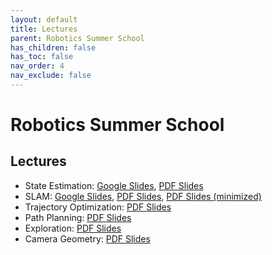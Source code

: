 ```yaml
---
layout: default
title: Lectures
parent: Robotics Summer School
has_children: false
has_toc: false
nav_order: 4
nav_exclude: false
---
```


# Robotics Summer School

## Lectures

- State Estimation: [Google Slides](https://docs.google.com/presentation/d/1n9uFZKJy6ziOhH9jVJOLt8AEiiFbftGVEyxURMWpNBw/edit?usp=sharing), [PDF Slides](https://drive.google.com/file/d/1AfqNH0p4iyMRRUN-5uhGKKJOOlTZhyEZ/view?usp=drive_link)
- SLAM: [Google Slides](https://docs.google.com/presentation/d/1y4CfG5U3n2LEyFKZA7vB8nLsR_nIUj-f/edit?usp=drive_web&ouid=116455126816385759225&rtpof=true), [PDF Slides](https://drive.google.com/file/d/1lOCNZ7g7zS32Jaba7-dgE56Z8Z2NgCFc/view?usp=drive_link), [PDF Slides (minimized)](https://drive.google.com/file/d/1oZO_gFthwnLp9nHpzXkaVXGaK1drUUH-/view?usp=drive_link)
- Trajectory Optimization: [PDF Slides](https://drive.google.com/file/d/1nWlS3OZdyQNT0swUu8q3F3qYMPgdvtFe/view?usp=drive_link)
- Path Planning: [PDF Slides](https://drive.google.com/file/d/13lzrN-Ak3tlyxVtLXTOsuZkwn7gqXj2Q/view?usp=sharing)
- Exploration: [PDF Slides](https://drive.google.com/file/d/1Saz5y-0tbWHk7SGu-CvCD9hP24YD1-KV/view?usp=drive_link)
- Camera Geometry: [PDF Slides](https://drive.google.com/file/d/1YXSnopAHAgFw93_8_fD2hh_3AIxAAUhm/view?usp=drive_link)

